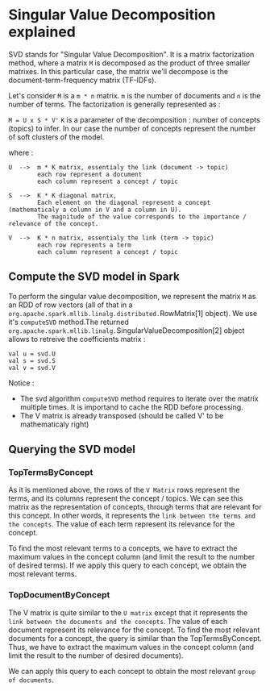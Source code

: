 # Singular Value Decomposition explained

SVD stands for "Singular Value Decomposition". It is a matrix factorization method, where a matrix `M` is decomposed as the product of three smaller matrixes. In this particular case, the matrix we'll decompose is the document-term-frequency matrix (TF-IDFs).


Let's consider `M` is a `m * n` matrix. `m` is the number of documents and `n` is the number of terms.
The factorization is generally represented as :

`M = U x S * V'`
`K` is a parameter of the decomposition : number of concepts (topics) to infer.
In our case the number of concepts represent the number of soft clusters of the model.

where :

	U  -->	m * K matrix, essentialy the link (document -> topic)
			each row represent a document
			each column represent a concept / topic

	S  -->	K * K diagonal matrix,
			Each element on the diagonal represent a concept (mathematicaly a column in V and a column in U).
			The magnitude of the value corresponds to the importance / relevance of the concept.

	V  -->	K * n matrix, essentialy the link (term -> topic)
			each row represents a term
			each column represent a concept / topic

## Compute the SVD model in Spark
To perform the singular value decomposition, we represent the matrix `M` as an RDD of row vectors (all of that in a `org.apache.spark.mllib.linalg.distributed.`RowMatrix[1] object). We use it's `computeSVD` method.The returned `org.apache.spark.mllib.linalg.`SingularValueDecomposition[2] object allows to retreive the coefficients matrix :

```
val u = svd.U
val s = svd.S
val v = svd.V
```

Notice :
 * The svd algorithm `computeSVD` method requires to iterate over the matrix multiple times. It is importand to cache the RDD before processing.
 * The V matrix is already transposed (should be called V' to be mathematicaly right)


## Querying the SVD model

### TopTermsByConcept
As it is mentioned above, the rows of the `V Matrix` rows represent the terms, and its columns represent the concept / topics. We can see this matrix as the representation of concepts, through terms that are relevant for this concept. In other words, it represents the `link between the terms and the concepts`. The value of each term represent its relevance for the concept.

To find the most relevant terms to a concepts, we have to extract the maximum values in the concept column (and limit the result to the number of desired terms). If we apply this query to each concept, we obtain the most relevant terms.

### TopDocumentByConcept
The V matrix is quite similar to the `U matrix` except that it represents the `link between the documents and the concepts`. The value of each document represent its relevance for the concept.
To find the most relevant documents for a concept, the query is similar than the TopTermsByConcept. Thus, we have to extract the maximum values in the concept column (and limit the result to the number of desired documents).

We can apply this query to each concept to obtain the most relevant `group of documents`.
